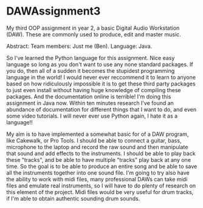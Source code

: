 # DAWAssignment3
My third OOP assignment in year 2, a basic Digital Audio Workstation (DAW). These are commonly used to produce, edit and master music.

Abstract:
Team members: Just me (Ben).
Language: Java.

So I've learned the Python language for this assignment. Nice easy language so long 
as you don't want to use any none standard packages. If you do, then all of a sudden 
it becomes the stupidest programming language in the world! I would never ever
reccommend it  to learn to anyone based on how ridiculously impossible it is to
get these third party packages to just even install without having huge knowledge
of compiling these packages. And the documentation online is terrible! I'm doing
this assignment in Java now. Within ten minutes research I've found an abundance of
documentation for different things that I want to do, and even some video tutorials.
I will never ever use Python again, I hate it as a language!!

My aim is to have implemented a somewhat basic for of a DAW program, like
Cakewalk, or Pro Tools. I should be able to connect a guitar, bass, microphone
to the laptop and record the raw sound and then manipulate that sound and add
effects to the instruments. I should be able to play back these "tracks", and
be able to have multiple "tracks" play back at any one time. So the goal is to
be able to produce an entire song and be able to save all the instruments together
into one sound file. I'm going to try also have the ability to work with midi
files, many professional DAWs can take midi files and emulate real instruments,
so I will have to do plenty of research on this element of the project. Midi files 
would be very useful for drum tracks, if I'm able to obtain authentic sounding
drum sounds.
